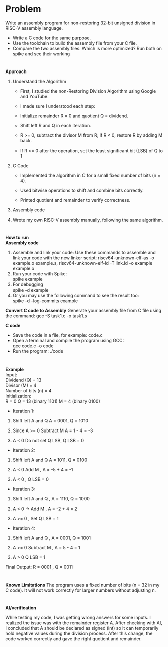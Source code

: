 # Problem
Write an assembly program for non-restoring 32-bit unsigned division in RISC-V assembly language.
- Write a C code for the same purpose.
- 	Use the toolchain to build the assembly file from your C file. 
-	Compare the two assembly files. Which is more optimized? 
Run both on spike and see their working

#
**Approach**
1. Understand the Algorithm

   - First, I studied the non-Restoring Division Algorithm using Google and YouTube.

   - I made sure I understood each step:

    - Initialize remainder R = 0 and quotient Q = dividend.

    - Shift left R and Q in each iteration.

    - R >= 0, subtract the divisor M from R; if R < 0, restore R by adding M back.
    - If R >= 0 after the operation, set the least significant bit (LSB) of Q to 1

2. C Code

    - Implemented the algorithm in C for a small fixed number of bits (n = 4).

    - Used bitwise operations to shift and combine bits correctly.

    - Printed quotient and remainder to verify correctness.
3. Assembly code
4. Wrote my own RISC-V assembly manually, following the same algorithm.
#
**How tu run**  
**Assembly code**  
1.	Assemble and link your code: Use these commands to assemble and link your code with the new linker script:
riscv64-unknown-elf-as -o example.o example.s, 
riscv64-unknown-elf-ld -T link.ld -o example example.o
2.	Run your code with Spike:  
spike example
3.	For debugging  
spike -d example
4.	Or you may use the following command to see the result too:  
spike -d –log-commits example  

**Convert C code to Assembly**
Generate your assembly file from C file using the command:
gcc -S task1.c -o task1.s

**C code**
- Save the code in a file, for example: code.c
- Open a terminal and compile the program using GCC:    
  gcc code.c -o code
- Run the program:
    ./code
#
**Example**  
Input:  
Dividend (Q) = 13  
Divisor  (M) = 4  
Number of bits (n) = 4  
Initialization:  
R = 0
Q = 13 (binary 1101)
M = 4  (binary 0100)
- Iteration 1:
1. Shift left A and Q  A = 0001, Q = 1010

2. Since A >= 0  Subtract M  A = 1 - 4 = -3

3. A < 0  Do not set Q LSB,  Q LSB = 0
- Iteration 2:

1. Shift left A and Q  A = 1011, Q = 0100

2. A < 0  Add M , A = -5 + 4 = -1

3. A < 0 , Q LSB = 0

- Iteration 3:
1. Shift left A and Q , A = 1110, Q = 1000

2. A < 0 → Add M , A = -2 + 4 = 2

3. A >= 0 , Set Q LSB = 1

- Iteration 4:

1. Shift left A and Q , A = 0001, Q = 1001

2. A >=  0  Subtract M , A = 5 - 4 = 1

3. A > 0  Q LSB = 1
   
Final Output:
R = 0001  , Q = 0011
#
**Known Limitations**
The program uses a fixed number of bits (n = 32 in my C code). It will not work correctly for larger numbers without adjusting n.
#
**AI/verification**

While testing my code, I was getting wrong answers for some inputs. I realized the issue was with the remainder register A. After checking with AI, I concluded that A should be declared as signed (int) so it can temporarily hold negative values during the division process. After this change, the code worked correctly and gave the right quotient and remainder.